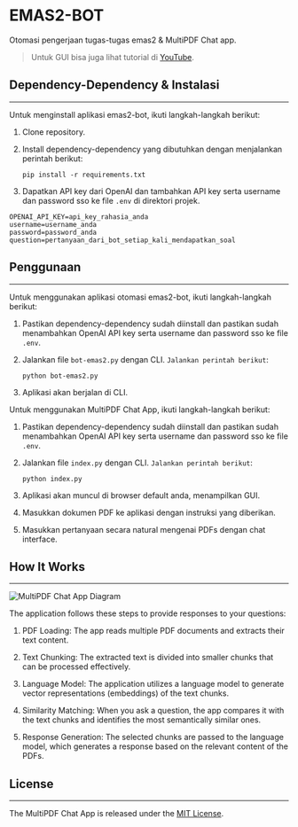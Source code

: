 # EMAS2-BOT

Otomasi pengerjaan tugas-tugas emas2 & MultiPDF Chat app.

> Untuk GUI bisa juga lihat tutorial di [YouTube](https://youtu.be/dXxQ0LR-3Hg).

## Dependency-Dependency & Instalasi
----------------------------
Untuk menginstall aplikasi emas2-bot, ikuti langkah-langkah berikut:

1. Clone repository.

2. Install dependency-dependency yang dibutuhkan dengan menjalankan perintah berikut:
   ```
   pip install -r requirements.txt
   ```

3. Dapatkan API key dari OpenAI dan tambahkan API key serta username dan password sso ke file `.env` di direktori projek.
```commandline
OPENAI_API_KEY=api_key_rahasia_anda
username=username_anda
password=password_anda
question=pertanyaan_dari_bot_setiap_kali_mendapatkan_soal
```

## Penggunaan
-----
Untuk menggunakan aplikasi otomasi emas2-bot, ikuti langkah-langkah berikut:

1. Pastikan dependency-dependency sudah diinstall dan pastikan sudah menambahkan OpenAI API key serta username dan password sso ke file `.env`.

2. Jalankan file `bot-emas2.py` dengan CLI. `Jalankan perintah berikut`:
   ```
   python bot-emas2.py
   ```

3. Aplikasi akan berjalan di CLI.

Untuk menggunakan MultiPDF Chat App, ikuti langkah-langkah berikut:

1. Pastikan dependency-dependency sudah diinstall dan pastikan sudah menambahkan OpenAI API key serta username dan password sso ke file `.env`.

2. Jalankan file `index.py` dengan CLI. `Jalankan perintah berikut`:
   ```
   python index.py
   ```

3. Aplikasi akan muncul di browser default anda, menampilkan GUI.

4. Masukkan dokumen PDF ke aplikasi dengan instruksi yang diberikan.

5. Masukkan pertanyaan secara natural mengenai PDFs dengan chat interface.


## How It Works
------------

![MultiPDF Chat App Diagram](./docs/PDF-LangChain.jpg)

The application follows these steps to provide responses to your questions:

1. PDF Loading: The app reads multiple PDF documents and extracts their text content.

2. Text Chunking: The extracted text is divided into smaller chunks that can be processed effectively.

3. Language Model: The application utilizes a language model to generate vector representations (embeddings) of the text chunks.

4. Similarity Matching: When you ask a question, the app compares it with the text chunks and identifies the most semantically similar ones.

5. Response Generation: The selected chunks are passed to the language model, which generates a response based on the relevant content of the PDFs.


## License
-------
The MultiPDF Chat App is released under the [MIT License](https://opensource.org/licenses/MIT).

